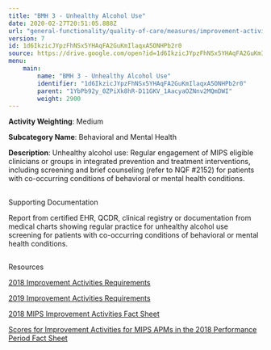 ```yaml
---
title: "BMH 3 - Unhealthy Alcohol Use"
date: 2020-02-27T20:51:05.888Z
url: "general-functionality/quality-of-care/measures/improvement-activities-measures/2018-improvement-activities/bmh-3-unhealthy-alcohol-use.html"
version: 7
id: 1d6IkzicJYpzFhNSx5YHAqFA2GuKmIlaqxA5ONHPb2r0
source: https://drive.google.com/open?id=1d6IkzicJYpzFhNSx5YHAqFA2GuKmIlaqxA5ONHPb2r0
menu:
    main:
        name: "BMH 3 - Unhealthy Alcohol Use"
        identifier: "1d6IkzicJYpzFhNSx5YHAqFA2GuKmIlaqxA5ONHPb2r0"
        parent: "1YbPb92y_0ZPiXk8hR-D11GKV_1AacyaOZNnv2MQmDWI"
        weight: 2900
---
```









**Activity Weighting**: Medium

**Subcategory Name**: Behavioral and Mental Health

**Description**: Unhealthy alcohol use: Regular engagement of MIPS eligible clinicians or groups in integrated prevention and treatment interventions, including screening and brief counseling (refer to NQF #2152) for patients with co-occurring conditions of behavioral or mental health conditions.







## 

Supporting Documentation

Report from certified EHR, QCDR, clinical registry or documentation from medical charts showing regular practice for unhealthy alcohol use screening for patients with co-occurring conditions of behavioral or mental health conditions.







## 

Resources

[2018 Improvement Activities Requirements](https://qpp.cms.gov/mips/improvement-activities?py=2018)

[2019 Improvement Activities Requirements](https://qpp.cms.gov/mips/improvement-activities?py=2019)

[2018 MIPS Improvement Activities Fact Sheet](https://qpp.cms.gov/resource/2018%20MIPS%20Improvement%20Activities%20Fact%20Sheet)

[Scores for Improvement Activities for MIPS APMs in the 2018 Performance Period Fact Sheet](https://qpp.cms.gov/resource/2018%20MIPS%20APMs%20improvement%20Activities%20scores%20fact%20sheet)

